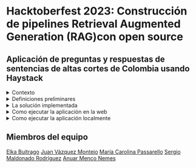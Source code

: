 # Hacktoberfest 2023: Construcción de pipelines Retrieval Augmented Generation (RAG)con open source 


## Aplicación de preguntas y respuestas de sentencias de altas cortes de Colombia usando Haystack 


<details>
  <summary>  Contexto </summary>

Colombia es un Estado Social de Derecho, se divide el poder en las clásicas 3 ramas del poder público; ejecutivo, legislativo, judicial, más otros órganos como la Procuraduría y Contraloría.

La Rama Judicial resuelve las controversias que se dan entre los ciudadanos, sea de carácter civil, administrativo, familiar, laboral, agrario, etcétera.

Dentro de la Constitución de 1991 se incluyó la Acción de tutela, [que tiene equivalentes en otros países](https://repository.unilibre.edu.co/bitstream/handle/10901/23071/LA%20ACCI%C3%93N%20DE%20TUTELA%20COMPARADA%20CON%20OTROS%20PROCEDIMIENTOS%20DE%20AMPARO%20ESTABLECIDOS%20EN%20AM%C3%89RICA%20LATINA.pdf?sequence=2), la cual mediante un trámite de 10 días hábiles resuelve la protección de derechos fundamentales, tales como: salud, vida, educación, acceso a la información, dignidad.

Si una persona siente o cree que se le viola o vulnera un derecho necesita, o contratar un abogado, recurrir a la defensoría del pueblo o a un consultorio jurídico de una universidad. Muchas veces contratar a un abogado es ya una barrera a la administración de justicia si el interesado no puede costearse los honorarios. La defensoría del pueblo que ofrece asesoría gratuita, esta congestionada por la cantidad de usuarios necesitados. Los consultorios jurídicos de universidades cesan la atención durante el período de vacaciones de los estudiantes.

Aunque se exhorta a los jueces redacción de sentencias de [lectura fácil](https://www.ambitojuridico.com/noticias/administrativo/congreso-crearia-formato-de-sentencias-de-lectura-facil) , es inevitable el uso de tecnicismo, y las personas no abogadas no sabrían a cuales sentencias prestarle atención entre el mar de jurisprudencia.

Por lo anterior, una aplicación de preguntas y respuestas (QA) es valiosa para una persona que se cree inmersa en una circunstancia de violación de derechos porque puede, con solo consignar lo que le pasa -los hechos- , conocer si previamente, alguna sentencia ha protegido un derecho fundamental en un caso similar.

</details>

<details>
  <summary>  Definiciones preliminares </summary>

## Construccion del ETL y RAG pipelines  
RAG (Retrieval-Augmented Generation) es un patrón de diseño/framework de Inteligencia Artificial diseñado para mejorar el rendimiento de los Grandes Modelos de Lenguaje (LLM). Su objetivo principal es proporcionar información precisa y verificable sin incurrir en altos costos computacionales o financieros asociados con el entrenamiento continuo de los modelos de lenguaje en nuevos datos.
La necesidad de RAG surgió debido a las limitaciones inherentes a los LLM. Aunque estos modelos son poderosos y capaces de generar respuestas impactantes, a menudo carecen de precisión y exactitud. Los LLM pueden entender las relaciones estadísticas entre las palabras, pero el significado real de estas palabras a menudo se pierde en el proceso. Además, los LLM a veces proporcionan información aleatoria y no relacionada en respuesta a consultas, también conocida como alucinaciones.

</details>
<details>
  <summary> La solución implementada</summary>

### Objetivo:

Desarrollo de una aplicación para realizar preguntas relacionadas a decisiones y  jurisprudencia de las cortes de Colombia usando Haystack como framework de desarrollo de aplicaciones de uso de modelos grandes de lenguaje  (LLM) y Chainlit como herramienta de construcción de la interfaz de usuario final. 
 
<br></br>

 ![Estructura de Q-A con Haystack para el proyecto](images/DIAGRAMAQARELATORIA.png)

<br></br>
Para esta implementación se ha usado las siguientes plataformas/tecnologías/frameworks:  
Python, [Ploomber](https://ploomber.io/),`[FAISS](https://faiss.ai/index.html), [Haystack](https://haystack.deepset.ai/), [Chainlit](https://docs.chainlit.io/get-started/overview), [Docker](https://www.docker.com/), [Poetry](https://python-poetry.org/), [Miniconda](https://docs.conda.io/projects/miniconda/en/latest/)


#### Conjunto de datos Fuente:
- Subconjunto de sentencias de la relatoría de cortes de Colombia: 
[Relatorìa de Colombia](https://www.corteconstitucional.gov.co/relatoria/)
- Licencia: Pública por ser decisiones judiciales y su uso sería equivalente a la [licencia GNU 3.0](https://es.wikipedia.org/wiki/GNU_General_Public_License)

#### Implementación
Se ha realizado una primera etapa de implementación y se espera continuar en un segunda etapa

El alcance de la solución de esta primera etapa incluye:  

- Uso de un subconjunto de 34 sentencias representativas del año 2022
- Uso de la biblioteca FAISS para almacenar los documentos de sentencia indexados y vectorizados
- Uso de GPT-4 de OpenAI como modelo de lenguaje grande para hacer preguntas sobre el conjunto de sentencias
- Desarrollo de un script que descarga las sentencias de la corte desde el sitio web de la relatoría en formato RTF y las transforma en archivos de texto
- Desarrollo de un script que indexa y almacena las sentencias en un FAISS Document Store usando Haystack como framework
- Desarrollo de un script que carga el FAISS Document Store previamente generado para realizar preguntas usando Haystack como framework
- Desarrollo de un aplicación Chainlit para interfaz de usuario final
- Creación de un contenedor de Docker que encapsula la solución a ser desplegada en la nube de Ploomber
- Creación de un pipeline de Ploomber para desplegar la solución a la nube de Ploomber

Este repositorio mantiene tanto los scripts mencionados anteriormente como los archivos asociados al FAISS Document Store con las sentencias seleccionadas como prueba, estos son: *Faiss_document_store.db, my_index.faiss y my_config.json*

#### El repositorio se ha organizado en las carpetas

![Organizacion](images/carpetas.png). 

- En la carpeta **notebooks** se encuentran los notebooks preliminares a la creación de los scripts 
- En la carpeta **src/app** se encuentra el script *app.py*, que contiene tanto   el script  que realiza las preguntas, construido con Haystack, como la interfaz de usuario construida usando Chaintlit.
- En la carpeta **etl** se encuentra el script *extract.py* que realiza la descarga de las sentencias del sitio web de la relatoria, en formato rtf y los convierte a documentos en formato texto.
- En la carpeta **indexing_QA**, se encuentran los scripts *indexing_documents.py* y *qa_generation.py*, los cuales realizan por separado los procesos de creación del Document Store con la indexacion de las sentencias y el proceso de preguntas 


</details>

<details>
  <summary>  Como ejecutar la aplicación en la web </summary>
<p> </p>

La aplicación se encuentra desplegada en la plataforma de **Ploomber**  
Se puede acceder en el enlace: [Tutelai](https://proud-bird-8701.ploomberapp.io/)
<p> </p>
</details>

<details>
  <summary>  Como ejecutar la aplicación localmente </summary>  

### Instalación y Configuración

Se puede ejecutar por separado,la aplicación de preguntas, el proceso de generación del Document Store o el proceso de descarga de sentencias desde el sitio de la relatoria de Colombia.

<p></p>
Para la ejecución de la aplicación de preguntas se requiere:

- Que en la carpeta **src/app** existan los archivos correspondientes al Document Store de prueba: *faiss_document_store.db, my_config.json y my_index.faiss*
- La configuración del archivo de .env con la API Key de Open AI

Este repositorio contiene un FAISS Document Store, por lo que en principio, no es necesario ejecutar los procesos de descarga de sentencias ni de generación de Document Store.  

Una vez se haya descargado el repositorio, se puede hacer la configuración mediante *Poetry* o instalando las dependencias desde el archivo *requirements.txt*.

#### Instalación con Poetry

Se asume que ya se tiene instalada Miniconda o Anaconda para crear el entorno.
(consultar el [Setup](https://github.com/MentoriaPloomber/RAG_HayStack_QA/blob/main/setup-espanol.md))

1. Creando nuevo entorno en la carpeta donde se encuentra el repositorio del proyecto
  ```console
    conda create --name tutelai python=3.10
  ```

2. Activando el entorno
  ```console
    conda activate tutelai 
  ```
3. Instalando poetry 
  ```console
    pip install poetry
  ```

4. Instalando dependencies
  ```console
    poetry install
  ```

### Ejecución de la aplicación Chainlit, interfaz de usuario para las preguntas

Una vez se haya hecho la instalación del entorno con las dependencias, se puede ejecutar la aplicación de preguntas con el FAISS Document Store de prueba que incluye este repositorio

1. Configurando la API key de OpenAI  
   En la carpeta **src/app**, crear el archivo .env e incluir la variable con el API key   
 
  ```console
     OPENAI_API_KEY='<id>'
  ```
2. Ejecutando la aplicacion Chainlit localmente
   En la carpeta src/app ejecutar: 
  ```console
     chainlit run app.py -w
  ```
  Esto abrirá una pestaña en el navegador con la interfaz donde se podrán escribir las preguntas.   

  **Ejemplos de preguntas:**  
  - ¿Como se viola el derecho al trabajo?  
  - ¿Las tutelas protegen la diversidad sexual?  

### Ejecución de la descarga de las sentencias de la relatoria

Para poder ejecutar la descarga automática de las sentencias, en la carpeta **src/etl**, ejecutar   

  ```console
     extract.py
  ```
Este genera un carpeta con las sentencias en formato .txt las cuales son el insumo para la indexación y creación del FAISS Document Store

### Ejecución de la creación del Document Store

Para poder ejecutar la creación del FAISS Document Store, en la carpeta **src/indexing_QA**, ejecutar 
  ```console
     indexing_documents.py
  ```
Este script toma como insumo la carpeta de sentencias en formato .txt creada por el script de descarga de las sentencias *extract.py* y genera los archivos que son insumo para la aplicación de preguntas y respuestas: *faiss_document_store.db, my_config.json y my_index.faiss*  

</details>

## Miembros del equipo

[Elka Buitrago](https://github.com/elkabuitrago)
[Juan Vázquez Montejo](https://github.com/juanvazqmont)
[María Carolina Passarello](https://github.com/caropass)
[Sergio Maldonado Rodríguez](https://github.com/SergioRodMa)
[Anuar Menco Nemes](https://github.com/anuarmenco) 